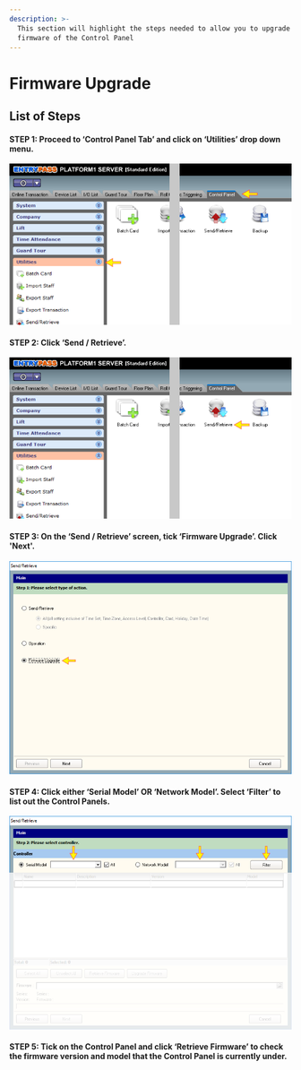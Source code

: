 ```yaml
---
description: >-
  This section will highlight the steps needed to allow you to upgrade the
  firmware of the Control Panel
---
```


# Firmware Upgrade

## List of Steps

#### STEP 1: Proceed to ‘Control Panel Tab’ and click on ‘Utilities’ drop down menu.

![](../.gitbook/assets/untitleda.png)



#### STEP 2: Click ‘Send / Retrieve’.

![](../.gitbook/assets/untitledb.png)



#### STEP 3: On the ‘Send / Retrieve’ screen, tick ‘Firmware Upgrade’. Click 'Next'. 

![](../.gitbook/assets/untitled1a%20%284%29.png)



#### STEP 4: Click either ‘Serial Model’ OR ‘Network Model’. Select ‘Filter’ to list out the Control Panels.

![](../.gitbook/assets/untitled2a%20%282%29.png)



#### STEP 5: Tick on the Control Panel and click ‘Retrieve Firmware’ to check the firmware version and model that the Control Panel is currently under.




